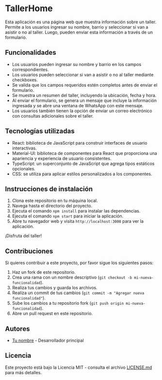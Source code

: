 # TallerHome

Esta aplicación es una página web que muestra información sobre un taller. Permite a los usuarios ingresar su nombre, barrio y seleccionar si van a asistir o no al taller. Luego, pueden enviar esta información a través de un formulario.

## Funcionalidades

- Los usuarios pueden ingresar su nombre y barrio en los campos correspondientes.
- Los usuarios pueden seleccionar si van a asistir o no al taller mediante checkboxes.
- Se valida que los campos requeridos estén completos antes de enviar el formulario.
- Se muestra un resumen del taller, incluyendo la ubicación, fecha y hora.
- Al enviar el formulario, se genera un mensaje que incluye la información ingresada y se abre una ventana de WhatsApp con este mensaje.
- Los usuarios también tienen la opción de enviar un correo electrónico con consultas adicionales sobre el taller.

## Tecnologías utilizadas

- React: biblioteca de JavaScript para construir interfaces de usuario interactivas.
- Material-UI: biblioteca de componentes para React que proporciona una apariencia y experiencia de usuario consistentes.
- TypeScript: un superconjunto de JavaScript que agrega tipos estáticos opcionales.
- CSS: se utiliza para aplicar estilos personalizados a los componentes.

## Instrucciones de instalación

1. Clona este repositorio en tu máquina local.
2. Navega hasta el directorio del proyecto.
3. Ejecuta el comando `npm install` para instalar las dependencias.
4. Ejecuta el comando `npm start` para iniciar la aplicación.
5. Abre tu navegador web y visita `http://localhost:3000` para ver la aplicación.

¡Disfruta del taller!

## Contribuciones

Si quieres contribuir a este proyecto, por favor sigue los siguientes pasos:

1. Haz un fork de este repositorio.
2. Crea una rama con un nombre descriptivo (`git checkout -b mi-nueva-funcionalidad`).
3. Realiza tus cambios y guarda los archivos.
4. Realiza un commit de tus cambios (`git commit -m "Agregar nueva funcionalidad"`).
5. Sube los cambios a tu repositorio fork (`git push origin mi-nueva-funcionalidad`).
6. Abre un pull request en este repositorio.

## Autores

- [Tu nombre](https://github.com/Scerutti) - Desarrollador principal

## Licencia

Este proyecto está bajo la Licencia MIT - consulta el archivo [LICENSE.md](LICENSE.md) para más detalles.
